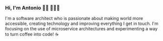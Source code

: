 ### Hi, I'm Antonio 👋🏼 👨🏻‍💻

I'm a software architect who is passionate about making world more accessible, creating technology and improving everything I get in touch. I'm focusing on the use of microservice architectures and experimenting a way to turn coffee into code! ☕

<!--
**antoniodvr/antoniodvr** is a ✨ _special_ ✨ repository because its `README.md` (this file) appears on your GitHub profile.

Here are some ideas to get you started:

- 🔭 I’m currently working on ...
- 🌱 I’m currently learning ...
- 👯 I’m looking to collaborate on ...
- 🤔 I’m looking for help with ...
- 💬 Ask me about ...
- 📫 How to reach me: ...
- 😄 Pronouns: ...
- ⚡ Fun fact: ...
-->
